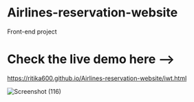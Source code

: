 # Airlines-reservation-website
Front-end project

# Check the live demo here -->
https://ritika600.github.io/Airlines-reservation-website/iwt.html


![Screenshot (116)](https://user-images.githubusercontent.com/64130468/151650398-40f46c8c-9922-4000-a3ec-29b8392437aa.png)
